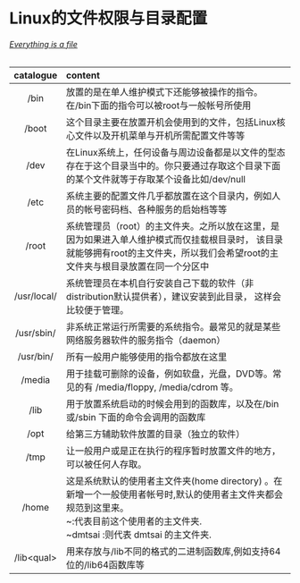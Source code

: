 # Linux的文件权限与目录配置
###### [Everything is a file](https://youtu.be/dQw4w9WgXcQ)
|  catalogue  | content                                                                                                                  |
|:-----------:|:-------------------------------------------------------------------------------------------------------------------------|
|    /bin     | 放置的是在单人维护模式下还能够被操作的指令。 在/bin下面的指令可以被root与一般帐号所使用                                                                         |
|    /boot    | 这个目录主要在放置开机会使用到的文件，包括Linux核心文件以及开机菜单与开机所需配置文件等等                                                                          |
|    /dev     | 在Linux系统上，任何设备与周边设备都是以文件的型态存在于这个目录当中的。你只要通过存取这个目录下面的某个文件就等于存取某个设备比如/dev/null                                             |
|    /etc     | 系统主要的配置文件几乎都放置在这个目录内，例如人员的帐号密码档、各种服务的启始档等等                                                                               |
|    /root    | 系统管理员（root）的主文件夹。之所以放在这里，是因为如果进入单人维护模式而仅挂载根目录时， 该目录就能够拥有root的主文件夹，所以我们会希望root的主文件夹与根目录放置在同一个分区中                          |
| /usr/local/ | 系统管理员在本机自行安装自己下载的软件（非distribution默认提供者），建议安装到此目录， 这样会比较便于管理。                                                             |
| /usr/sbin/  | 非系统正常运行所需要的系统指令。最常见的就是某些网络服务器软件的服务指令（daemon）                                                                             |
|  /usr/bin/  | 所有一般用户能够使用的指令都放在这里                                                                                                       |
|   /media    | 用于挂载可删除的设备，例如软盘，光盘，DVD等。常见的有 /media/floppy, /media/cdrom 等。                                                              |
|    /lib     | 用于放置系统启动的时候会用到的函数库，以及在/bin或/sbin 下面的命令会调用的函数库                                                                            |
|    /opt     | 给第三方辅助软件放置的目录（独立的软件）                                                                                                     |
|    /tmp     | 让一般用户或是正在执行的程序暂时放置文件的地方，可以被任何人存取。                                                                                        |
|    /home    | 这是系统默认的使用者主文件夹(home directory) 。在新增一个一般使用者帐号时,默认的使用者主文件夹都会规范到这里来。<br/> ~:代表目前这个使用者的主文件夹. <br/>~dmtsai :则代表 dmtsai 的主文件夹. | 
| /lib\<qual> | 用来存放与/lib不同的格式的二进制函数库,例如支持64位的/lib64函数库等                                                                                 |

